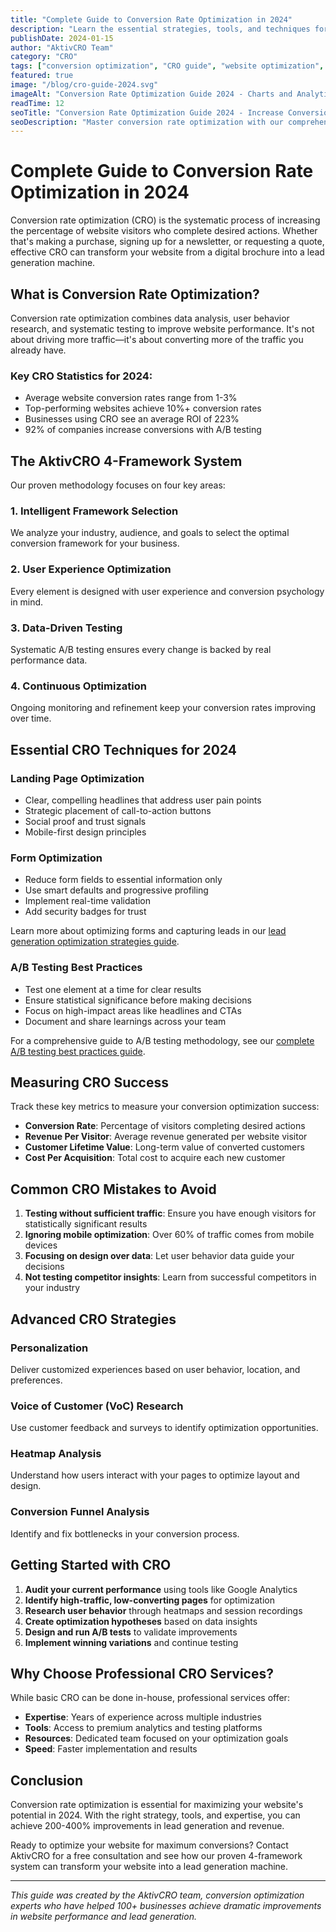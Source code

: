 ```yaml
---
title: "Complete Guide to Conversion Rate Optimization in 2024"
description: "Learn the essential strategies, tools, and techniques for conversion rate optimization. Discover how to increase your website conversions by 200-400% with proven CRO methods."
publishDate: 2024-01-15
author: "AktivCRO Team"
category: "CRO"
tags: ["conversion optimization", "CRO guide", "website optimization", "lead generation", "A/B testing"]
featured: true
image: "/blog/cro-guide-2024.svg"
imageAlt: "Conversion Rate Optimization Guide 2024 - Charts and Analytics Dashboard"
readTime: 12
seoTitle: "Conversion Rate Optimization Guide 2024 - Increase Conversions by 400%"
seoDescription: "Master conversion rate optimization with our comprehensive 2024 guide. Learn proven strategies to increase website conversions, improve lead generation, and boost ROI with expert CRO techniques."
---
```


# Complete Guide to Conversion Rate Optimization in 2024

Conversion rate optimization (CRO) is the systematic process of increasing the percentage of website visitors who complete desired actions. Whether that's making a purchase, signing up for a newsletter, or requesting a quote, effective CRO can transform your website from a digital brochure into a lead generation machine.

## What is Conversion Rate Optimization?

Conversion rate optimization combines data analysis, user behavior research, and systematic testing to improve website performance. It's not about driving more traffic—it's about converting more of the traffic you already have.

### Key CRO Statistics for 2024:
- Average website conversion rates range from 1-3%
- Top-performing websites achieve 10%+ conversion rates
- Businesses using CRO see an average ROI of 223%
- 92% of companies increase conversions with A/B testing

## The AktivCRO 4-Framework System

Our proven methodology focuses on four key areas:

### 1. Intelligent Framework Selection
We analyze your industry, audience, and goals to select the optimal conversion framework for your business.

### 2. User Experience Optimization
Every element is designed with user experience and conversion psychology in mind.

### 3. Data-Driven Testing
Systematic A/B testing ensures every change is backed by real performance data.

### 4. Continuous Optimization
Ongoing monitoring and refinement keep your conversion rates improving over time.

## Essential CRO Techniques for 2024

### Landing Page Optimization
- Clear, compelling headlines that address user pain points
- Strategic placement of call-to-action buttons
- Social proof and trust signals
- Mobile-first design principles

### Form Optimization
- Reduce form fields to essential information only
- Use smart defaults and progressive profiling
- Implement real-time validation
- Add security badges for trust

Learn more about optimizing forms and capturing leads in our [lead generation optimization strategies guide](/blog/lead-generation-optimization-strategies/).

### A/B Testing Best Practices
- Test one element at a time for clear results
- Ensure statistical significance before making decisions
- Focus on high-impact areas like headlines and CTAs
- Document and share learnings across your team

For a comprehensive guide to A/B testing methodology, see our [complete A/B testing best practices guide](/blog/ab-testing-best-practices-2024/).

## Measuring CRO Success

Track these key metrics to measure your conversion optimization success:

- **Conversion Rate**: Percentage of visitors completing desired actions
- **Revenue Per Visitor**: Average revenue generated per website visitor
- **Customer Lifetime Value**: Long-term value of converted customers
- **Cost Per Acquisition**: Total cost to acquire each new customer

## Common CRO Mistakes to Avoid

1. **Testing without sufficient traffic**: Ensure you have enough visitors for statistically significant results
2. **Ignoring mobile optimization**: Over 60% of traffic comes from mobile devices
3. **Focusing on design over data**: Let user behavior data guide your decisions
4. **Not testing competitor insights**: Learn from successful competitors in your industry

## Advanced CRO Strategies

### Personalization
Deliver customized experiences based on user behavior, location, and preferences.

### Voice of Customer (VoC) Research
Use customer feedback and surveys to identify optimization opportunities.

### Heatmap Analysis
Understand how users interact with your pages to optimize layout and design.

### Conversion Funnel Analysis
Identify and fix bottlenecks in your conversion process.

## Getting Started with CRO

1. **Audit your current performance** using tools like Google Analytics
2. **Identify high-traffic, low-converting pages** for optimization
3. **Research user behavior** through heatmaps and session recordings
4. **Create optimization hypotheses** based on data insights
5. **Design and run A/B tests** to validate improvements
6. **Implement winning variations** and continue testing

## Why Choose Professional CRO Services?

While basic CRO can be done in-house, professional services offer:

- **Expertise**: Years of experience across multiple industries
- **Tools**: Access to premium analytics and testing platforms
- **Resources**: Dedicated team focused on your optimization goals
- **Speed**: Faster implementation and results

## Conclusion

Conversion rate optimization is essential for maximizing your website's potential in 2024. With the right strategy, tools, and expertise, you can achieve 200-400% improvements in lead generation and revenue.

Ready to optimize your website for maximum conversions? Contact AktivCRO for a free consultation and see how our proven 4-framework system can transform your website into a lead generation machine.

---

*This guide was created by the AktivCRO team, conversion optimization experts who have helped 100+ businesses achieve dramatic improvements in website performance and lead generation.*